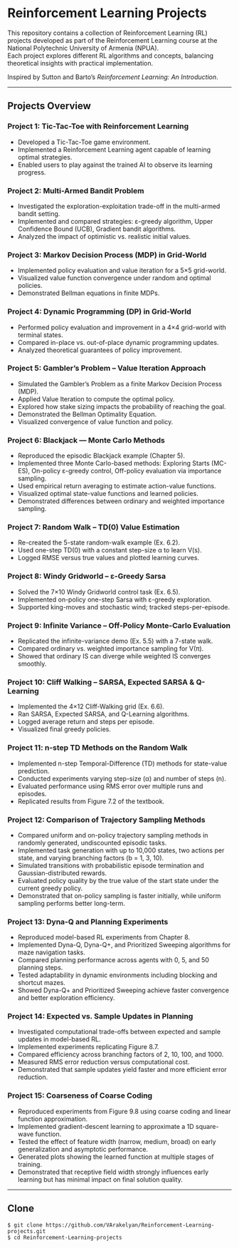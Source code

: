 # Reinforcement Learning Projects

This repository contains a collection of Reinforcement Learning (RL) projects developed as part of the Reinforcement Learning course at the National Polytechnic University of Armenia (NPUA).  
Each project explores different RL algorithms and concepts, balancing theoretical insights with practical implementation.  

Inspired by Sutton and Barto’s *Reinforcement Learning: An Introduction*.

---

## Projects Overview

### Project 1: Tic-Tac-Toe with Reinforcement Learning
- Developed a Tic-Tac-Toe game environment.
- Implemented a Reinforcement Learning agent capable of learning optimal strategies.
- Enabled users to play against the trained AI to observe its learning progress.

### Project 2: Multi-Armed Bandit Problem
- Investigated the exploration-exploitation trade-off in the multi-armed bandit setting.
- Implemented and compared strategies: ε-greedy algorithm, Upper Confidence Bound (UCB), Gradient bandit algorithms.
- Analyzed the impact of optimistic vs. realistic initial values.

### Project 3: Markov Decision Process (MDP) in Grid-World
- Implemented policy evaluation and value iteration for a 5×5 grid-world.
- Visualized value function convergence under random and optimal policies.
- Demonstrated Bellman equations in finite MDPs.

### Project 4: Dynamic Programming (DP) in Grid-World
- Performed policy evaluation and improvement in a 4×4 grid-world with terminal states.
- Compared in-place vs. out-of-place dynamic programming updates.
- Analyzed theoretical guarantees of policy improvement.

### Project 5: Gambler’s Problem – Value Iteration Approach
- Simulated the Gambler’s Problem as a finite Markov Decision Process (MDP).
- Applied Value Iteration to compute the optimal policy.
- Explored how stake sizing impacts the probability of reaching the goal.
- Demonstrated the Bellman Optimality Equation.
- Visualized convergence of value function and policy.

### Project 6: Blackjack — Monte Carlo Methods
- Reproduced the episodic Blackjack example (Chapter 5).
- Implemented three Monte Carlo-based methods: Exploring Starts (MC-ES), On-policy ε-greedy control, Off-policy evaluation via importance sampling.
- Used empirical return averaging to estimate action-value functions.
- Visualized optimal state-value functions and learned policies.
- Demonstrated differences between ordinary and weighted importance sampling.

### Project 7: Random Walk – TD(0) Value Estimation
- Re-created the 5-state random-walk example (Ex. 6.2).
- Used one-step TD(0) with a constant step-size α to learn V(s).
- Logged RMSE versus true values and plotted learning curves.

### Project 8: Windy Gridworld – ε-Greedy Sarsa
- Solved the 7×10 Windy Gridworld control task (Ex. 6.5).
- Implemented on-policy one-step Sarsa with ε-greedy exploration.
- Supported king-moves and stochastic wind; tracked steps-per-episode.

### Project 9: Infinite Variance – Off-Policy Monte-Carlo Evaluation
- Replicated the infinite-variance demo (Ex. 5.5) with a 7-state walk.
- Compared ordinary vs. weighted importance sampling for V(π).
- Showed that ordinary IS can diverge while weighted IS converges smoothly.

### Project 10: Cliff Walking – SARSA, Expected SARSA & Q-Learning
- Implemented the 4×12 Cliff-Walking grid (Ex. 6.6).
- Ran SARSA, Expected SARSA, and Q-Learning algorithms.
- Logged average return and steps per episode.
- Visualized final greedy policies.

### Project 11: n-step TD Methods on the Random Walk
- Implemented n-step Temporal-Difference (TD) methods for state-value prediction.
- Conducted experiments varying step-size (α) and number of steps (n).
- Evaluated performance using RMS error over multiple runs and episodes.
- Replicated results from Figure 7.2 of the textbook.

### Project 12: Comparison of Trajectory Sampling Methods
- Compared uniform and on-policy trajectory sampling methods in randomly generated, undiscounted episodic tasks.
- Implemented task generation with up to 10,000 states, two actions per state, and varying branching factors (b = 1, 3, 10).
- Simulated transitions with probabilistic episode termination and Gaussian-distributed rewards.
- Evaluated policy quality by the true value of the start state under the current greedy policy.
- Demonstrated that on-policy sampling is faster initially, while uniform sampling performs better long-term.

### Project 13: Dyna-Q and Planning Experiments
- Reproduced model-based RL experiments from Chapter 8.
- Implemented Dyna-Q, Dyna-Q+, and Prioritized Sweeping algorithms for maze navigation tasks.
- Compared planning performance across agents with 0, 5, and 50 planning steps.
- Tested adaptability in dynamic environments including blocking and shortcut mazes.
- Showed Dyna-Q+ and Prioritized Sweeping achieve faster convergence and better exploration efficiency.

### Project 14: Expected vs. Sample Updates in Planning
- Investigated computational trade-offs between expected and sample updates in model-based RL.
- Implemented experiments replicating Figure 8.7.
- Compared efficiency across branching factors of 2, 10, 100, and 1000.
- Measured RMS error reduction versus computational cost.
- Demonstrated that sample updates yield faster and more efficient error reduction.

### Project 15: Coarseness of Coarse Coding
- Reproduced experiments from Figure 9.8 using coarse coding and linear function approximation.
- Implemented gradient-descent learning to approximate a 1D square-wave function.
- Tested the effect of feature width (narrow, medium, broad) on early generalization and asymptotic performance.
- Generated plots showing the learned function at multiple stages of training.
- Demonstrated that receptive field width strongly influences early learning but has minimal impact on final solution quality.

---

## Clone

```console
$ git clone https://github.com/VArakelyan/Reinforcement-Learning-projects.git
$ cd Reinforcement-Learning-projects
